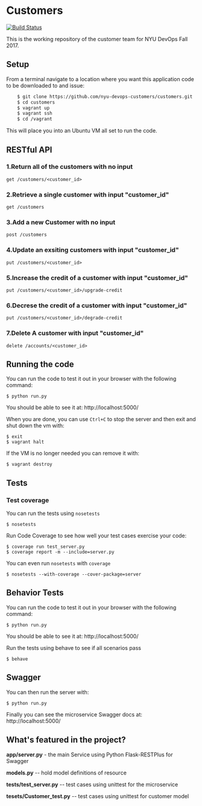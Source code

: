 # Customers

[![Build Status](https://travis-ci.org/nyu-devops-customers/customers.svg?branch=master)](https://travis-ci.org/nyu-devops-customers/customers)

This is the working repository of the customer team for NYU DevOps Fall 2017.

## Setup
From a terminal navigate to a location where you want this application code to be downloaded to and issue:
```bash
    $ git clone https://github.com/nyu-devops-customers/customers.git
    $ cd customers
    $ vagrant up
    $ vagrant ssh
    $ cd /vagrant
```
This will place you into an Ubuntu VM all set to run the code.

## RESTful API

### 1.Return all of the customers with no input 
  
    get /customers/<customer_id>


### 2.Retrieve a single customer with input "customer_id"
   
    get /customers


### 3.Add a new Customer with no input

    post /customers


### 4.Update an exsiting customers with input "customer_id"

    put /customers/<customer_id>


### 5.Increase the credit of a customer with input "customer_id"

    put /customers/<customer_id>/upgrade-credit


### 6.Decrese the credit of a customer with input "customer_id"
    
    put /customers/<customer_id>/degrade-credit


### 7.Delete A customer with input "customer_id"
    
    delete /accounts/<customer_id>


## Running the code

You can run the code to test it out in your browser with the following command:

    $ python run.py
    
You should be able to see it at: http://localhost:5000/

When you are done, you can use `Ctrl+C` to stop the server and then exit and shut down the vm with:

    $ exit
    $ vagrant halt
	 
If the VM is no longer needed you can remove it with:
	
    $ vagrant destroy

## Tests
### Test coverage
You can run the tests using `nosetests`

    $ nosetests

Run Code Coverage to see how well your test cases exercise your code:

    $ coverage run test_server.py
    $ coverage report -m --include=server.py

You can even run `nosetests` with `coverage`

    $ nosetests --with-coverage --cover-package=server

## Behavior Tests
You can run the code to test it out in your browser with the following command:

    $ python run.py
    
You should be able to see it at: http://localhost:5000/
    
Run the tests using behave to see if all scenarios pass

    $ behave

## Swagger

You can then run the server with:
    
    $ python run.py

Finally you can see the microservice Swagger docs at: http://localhost:5000/

	 
## What's featured in the project?

**app/server.py** - the main Service using Python Flask-RESTPlus for Swagger

**models.py** -- hold model definitions of resource

**tests/test_server.py** -- test cases using unittest for the microservice

**tesets/Customer_test.py** -- test cases using unittest for customer model




